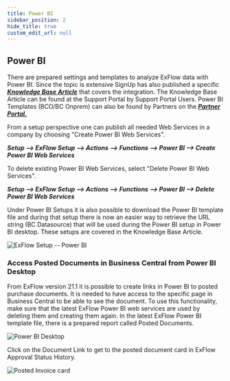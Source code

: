 ```yaml
---
title: Power BI
sidebar_position: 2
hide_title: true
custom_edit_url: null
---
```

## Power BI

There are prepared settings and templates to analyze ExFlow data with
Power BI. Since the topic is extensive SignUp has also published a
specific [***Knowledge Base Article***](https://support.signupsoftware.com/knowledgebase/article/KA-01291) that covers the integration. The Knowledge Base Article can be found at the Support Portal by Support Portal Users. Power BI Templates (BCO/BC Onprem) can also be found by Partners on the [***Partner Portal.***](https://azuresignup.sharepoint.com/sites/Signupsoftware/SitePages/BC-POWER-BI.aspx?xsdata=MDV8MDJ8fDU2YzBmOTZlYjUxZjRmMjg0MzNmMDhkYzg0NmE3MmIwfDg3NzkxMTdkNzcyZTRlYTU5NGVjNDRhMWExZDA0MjdifDB8MHw2Mzg1MzA4Mzk5MDUzMjE3OTF8VW5rbm93bnxWR1ZoYlhOVFpXTjFjbWwwZVZObGNuWnBZMlY4ZXlKV0lqb2lNQzR3TGpBd01EQWlMQ0pRSWpvaVYybHVNeklpTENKQlRpSTZJazkwYUdWeUlpd2lWMVFpT2pFeGZRPT18MXxMMk5vWVhSekx6RTVPbUZpTVRJNU1EWXlNVEExWlRSaFkyTTVaR05pWVRBNE1EUTFNR1JpTkRSbVFIUm9jbVZoWkM1Mk1pOXRaWE56WVdkbGN5OHhOekUzTkRnM01UZzVPRFExfDY3MTk3NmJkNzFmZTQ4YmQ0MzNmMDhkYzg0NmE3MmIwfDIyZmJkZjM2ZjZhNTRjNjE5MzIxYWNkOTY5YTFmYThl&sdata=UkdFQTF4T2Vra3R2Vk5sMUYxTXpWbkdZcXE4OEUxZ3h1WEZhcUhlN0NpMD0%3D&ovuser=8779117d-772e-4ea5-94ec-44a1a1d0427b%2Csofia.nikolic%40signupsoftware.com&OR=Teams-HL&CT=1717489911732&clickparams=eyJBcHBOYW1lIjoiVGVhbXMtRGVza3RvcCIsIkFwcFZlcnNpb24iOiI0OS8yNDA1MDMwNzYxNCIsIkhhc0ZlZGVyYXRlZFVzZXIiOmZhbHNlfQ%3D%3D)

From a setup perspective one can publish all needed Web Services in a company by choosing "Create Power BI Web Services".

***Setup \--\> ExFlow Setup \--\> Actions \--\> Functions \--\> Power BI
\--\> Create Power BI Web Services***

To delete existing Power BI Web Services, select "Delete Power BI Web Services".

***Setup \--\> ExFlow Setup \--\> Actions \--\> Functions \--\> Power BI
\--\> Delete Power BI Web Services***

Under Power BI Setups it is also possible to download the Power BI
template file and during that setup there is now an easier way to
retrieve the URL string (BC Datasource) that will be used during the
Power BI setup in Power BI desktop. These setups are covered in the
Knowledge Base Article.

![ExFlow Setup -- Power BI](@site/static/img/media/exflow-setup-general-006-power-bi.png)



### Access Posted Documents in Business Central from Power BI Desktop

From ExFlow version 21.1 it is possible to create links in Power BI to
posted purchase documents. It is needed to have access to the specific
page in Business Central to be able to see the document. To use this
functionality, make sure that the latest ExFlow Power BI web services
are used by deleting them and creating them again. In the latest ExFlow
Power BI template file, there is a prepared report called Posted
Documents.

![Power BI Desktop](@site/static/img/media/image375.png)

Click on the Document Link to get to the posted document card in ExFlow
Approval Status History.

![Posted Invoice card](@site/static/img/media/image376.png)



